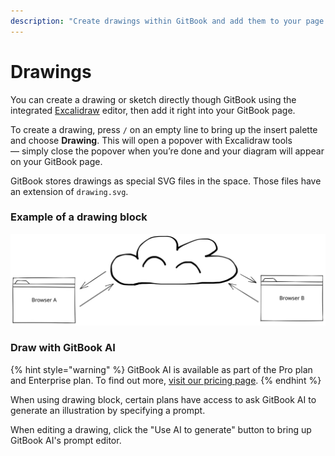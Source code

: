 ```yaml
---
description: "Create drawings within GitBook and add them to your page —\_perfect for diagramming and sketching out quick ideas."
---
```


# Drawings

You can create a drawing or sketch directly though GitBook using the integrated [Excalidraw](https://excalidraw.com/) editor, then add it right into your GitBook page.

To create a drawing, press `/` on an empty line to bring up the insert palette and choose **Drawing**. This will open a popover with Excalidraw tools — simply close the popover when you’re done and your diagram will appear on your GitBook page.

GitBook stores drawings as special SVG files in the space. Those files have an extension of `drawing.svg`.

### Example of a drawing block

<img src="../../.gitbook/assets/file.drawing (1).svg" alt="An example of a drawing block" class="gitbook-drawing">

### Draw with GitBook AI

{% hint style="warning" %}
GitBook AI is available as part of the Pro plan and Enterprise plan. To find out more, [visit our pricing page](https://www.gitbook.com/pricing).
{% endhint %}

When using drawing block, certain plans have access to ask GitBook AI to generate an illustration by specifying a prompt.&#x20;

When editing a drawing, click the "Use AI to generate" button to bring up GitBook AI's prompt editor.
